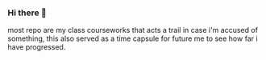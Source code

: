 ### Hi there 👋

most repo are my class courseworks that acts a trail in case i'm accused of something,
this also served as a time capsule for future me to see how far i have progressed.
